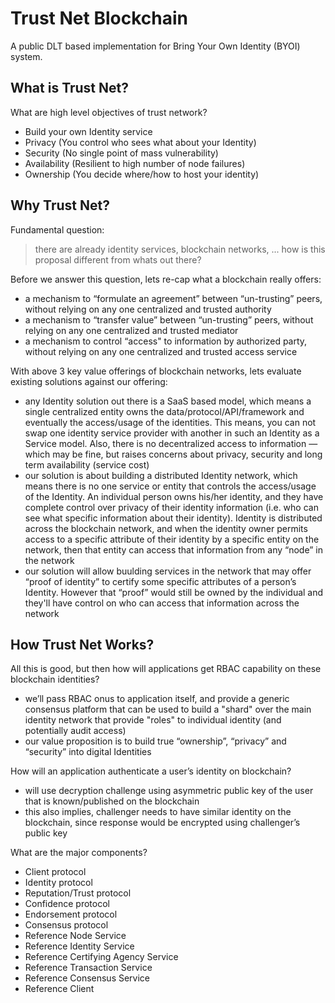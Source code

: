 # Trust Net Blockchain
A public DLT based implementation for Bring Your Own Identity (BYOI) system.

## What is Trust Net?
What are high level objectives of trust network?
* Build your own Identity service
* Privacy (You control who sees what about your Identity)
* Security (No single point of mass vulnerability)
* Availability (Resilient to high number of node failures)
* Ownership (You decide where/how to host your identity)

## Why Trust Net?
Fundamental question:
> there are already identity services, blockchain networks, ... how is this proposal different from whats out there?

Before we answer this question, lets re-cap what a blockchain really offers:
* a mechanism to “formulate an agreement” between “un-trusting” peers, without relying on any one centralized and trusted authority
* a mechanism to “transfer value” between “un-trusting” peers, without relying on any one centralized and trusted mediator
* a mechanism to control “access" to information by authorized party, without relying on any one centralized and trusted access service

With above 3 key value offerings of blockchain networks, lets evaluate existing solutions against our offering:
* any Identity solution out there is a SaaS based model, which means a single centralized entity owns the data/protocol/API/framework and eventually the access/usage of the identities. This means, you can not swap one identity service provider with another in such an Identity as a Service model. Also, there is no decentralized access to information — which may be fine, but raises concerns about privacy, security and long term availability (service cost)
* our solution is about building a distributed Identity network, which means there is no one service or entity that controls the access/usage of the Identity. An individual person owns his/her identity, and they have complete control over privacy of their identity information  (i.e. who can see what specific information about their identity). Identity is distributed across the blockchain network, and when the identity owner permits access to a specific attribute of their identity by a specific entity on the network, then that entity can access that information from any “node” in the network
* our solution will allow buulding services in the network that may offer “proof of identity” to certify some specific attributes of a person’s Identity. However that “proof” would still be owned by the individual and they'll have control on who can access that information across the network

## How Trust Net Works?
All this is good, but then how will applications get RBAC capability on these blockchain identities?
* we’ll pass RBAC onus to application itself, and provide a generic consensus platform that can be used to build a "shard" over the main identity network that provide "roles" to individual identity (and potentially audit access)
* our value proposition is to build true “ownership”, “privacy” and “security” into digital Identities

How will an application authenticate a user’s identity on blockchain?
* will use decryption challenge using asymmetric public key of the user that is known/published on the blockchain
* this also implies, challenger needs to have similar identity on the blockchain, since response would be encrypted using challenger’s public key

What are the major components?
* Client protocol
* Identity protocol
* Reputation/Trust protocol
* Confidence protocol
* Endorsement protocol
* Consensus protocol
* Reference Node Service
* Reference Identity Service
* Reference Certifying Agency Service
* Reference Transaction Service
* Reference Consensus Service
* Reference Client
